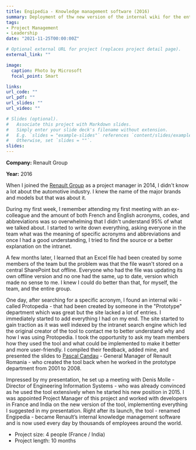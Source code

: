 ```yaml
---
title: Engipedia - Knowledge management software (2016)
summary: Deployment of thw new version of the internal wiki for the entire group
tags:
- Project Management
- Leadership
date: "2021-11-25T00:00:00Z"

# Optional external URL for project (replaces project detail page).
external_link: ""

image:
  caption: Photo by Microsoft
  focal_point: Smart

links:
url_code: ""
url_pdf: ""
url_slides: ""
url_video: ""

# Slides (optional).
#   Associate this project with Markdown slides.
#   Simply enter your slide deck's filename without extension.
#   E.g. `slides = "example-slides"` references `content/slides/example-slides.md`.
#   Otherwise, set `slides = ""`.
slides: 
---
```


**Company:** Renault Group

**Year:** 2016

When I joined the [Renault Group](https://www.renaultgroup.com/en/) as a project manager in 2014, I didn't know a lot about the automotive industry. I knew the name of the major brands and models but that was about it.

During my first week, I remember attending my first meeting with an ex-colleague and the amount of both French and English acronyms, codes, and abbreviations was so overwhelming that I didn't understand 95% of what we talked about. I started to write down everything, asking everyone in the team what was the meaning of specific acronyms and abbreviations and once I had a good understanding, I tried to find the source or a better explanation on the intranet.

A few months later, I learned that an Excel file had been created by some members of the team but the problem was that the file wasn't stored on a central SharePoint but offline. Everyone who had the file was updating its own offline version and no one had the same, up to date, version which made no sense to me. I knew I could do better than that, for myself, the team, and the entire group.

One day, after searching for a specific acronym, I found an internal wiki - called Protopedia - that had been created by someone in the "Prototype" department which was great but the site lacked a lot of entries. I immediately started to add everything I had on my end. The site started to gain traction as it was well indexed by the intranet search engine which led the original creator of the tool to contact me to better understand why and how I was using Protopedia. I took the opportunity to ask my team members how they used the tool and what could be implemented to make it better and more user-friendly. I compiled their feedback, added mine, and presented the slides to [Pascal Candau](https://www.gruprenault.ro/node/488) - General Manager of Renault Romania - who created the tool back when he worked in the prototype department from 2001 to 2008.

Impressed by my presentation, he set up a meeting with Denis Molle - Director of Engineering Information Systems - who was already convinced as he used the tool extensively when he started his new position in 2015. I was appointed Project Manager of this project and worked with developers in France and India on the new version of the tool, implementing everything I suggested in my presentation. Right after its launch, the tool - renamed Engipedia - became Renault’s internal knowledge management software and is now used every day by thousands of employees around the world.

- Project size: 4 people (France / India)
- Project length: 10 months